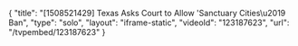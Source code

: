 {
    "title": "[1508521429] Texas Asks Court to Allow 'Sanctuary Cities\u2019 Ban",
    "type": "solo",
    "layout": "iframe-static",
    "videoId": "123187623",
    "url": "\/tvpembed\/123187623"
}